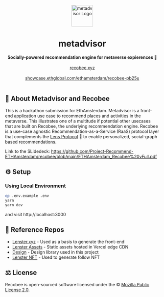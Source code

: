 <div align="center">
    <img src="public/logo.svg" height="70" alt="metadvisor Logo">
    <h1>metadvisor</h1>
    <strong>Socially-powered recommendation engine for metaverse expierences 🐝 </strong>
</div>
<br>
<div align="center">
    <a href="https://recobee.xyz">recobee.xyz</a>
    <br><br>
    <a href="https://showcase.ethglobal.com/ethamsterdam/recobee-pb25u">showcase.ethglobal.com/ethamsterdam/recobee-pb25u</a>
    <br><br>
</div>

## 🐝 About Metadvisor and Recobee

This is a hackathon submission for EthAmsterdam. Metadvisor is a front-end application use case to recommend places and activities in the metaverse. This illustrates one of a multitude if potential other usecases that are built on Recobee, the underlying recommendation engine. Recobee is a use-case agnostic Recommendation-as-a-Service (RaaS) protocol layer that complements the  [Lens Protocol](http://lens.dev/) 🌿 to enable personalized, social-graph based recommendations.

Link to the SLidedeck: https://github.com/Project-Recommend-ETHAmsterdam/recobee/blob/main/ETHAmsterdam_Recobee%20vFull.pdf

## ⚙️ Setup

### Using Local Environment

```sh
cp .env.example .env
yarn
yarn dev
```

and visit http://localhost:3000


## 🤝 Reference Repos
- [Lenster.xyz](https://github.com/lensterxyz/lenster) - Used as a basis to generate the front-end 
- [Lenster Assets](https://gitlab.com/lenster/assets) - Static assets hosted in Vercel edge CDN
- [Design](https://gitlab.com/yo/design) - Design library used in this project
- [Lenster NFT](https://gitlab.com/lenster/nft) - Used to generate follow NFT

## ⚖️ License

Recobee is open-sourced software licensed under the © [Mozilla Public License 2.0](LICENSE).

